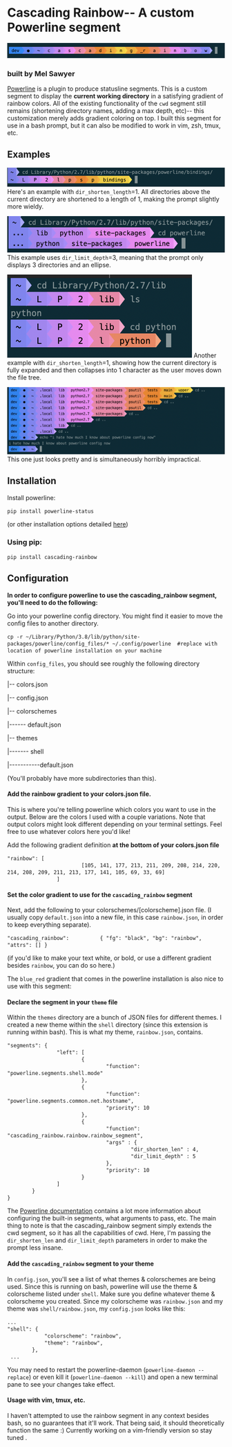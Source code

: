 # Cascading Rainbow-- A custom Powerline segment

![woot](1.png)

### built by Mel Sawyer

[Powerline](https://powerline.readthedocs.io/en/master/) is a plugin to produce statusline segments. This is a custom segment to display the **current working directory** in a satisfying gradient of rainbow colors. All of the existing functionality of the `cwd` segment still remains (shortening directory names, adding a max depth, etc)-- this customization merely adds gradient coloring on top. I built this segment for use in a bash prompt, but it can also be modified to work in vim, zsh, tmux, etc. 

## Examples
![woot](2.png)
Here's an example with `dir_shorten_length`=1. All directories above the current directory are shortened to a length of 1, making the prompt slightly more wieldy.

![woot](3.png)
This example uses `dir_limit_depth`=3, meaning that the prompt only displays 3 directories and an ellipse. 

![woot](5.png)
Another example with `dir_shorten_length`=1, showing how the current directory is fully expanded and then collapses into 1 character as the user moves down the file tree. 

![woot](4.png)
This one just looks pretty and is simultaneously horribly impractical. 

## Installation

Install powerline: 
```
pip install powerline-status
```
(or other installation options detailed [here](https://powerline.readthedocs.io/en/master/installation.html))


### Using pip:
```
pip install cascading-rainbow
```

## Configuration

**In order to configure powerline to use the cascading_rainbow segment, you'll need to do the following:**

Go into your powerline config directory. You might find it easier to move the config files to another directory.
```
cp -r ~/Library/Python/3.8/lib/python/site-packages/powerline/config_files/* ~/.config/powerline  #replace with location of powerline installation on your machine
```
Within `config_files`, you should see roughly the following directory structure:

|-- colors.json

|-- config.json 

|-- colorschemes

|------ default.json

|-- themes

|------- shell

|-----------default.json


(You'll probably have more subdirectories than this).
#### Add the rainbow gradient to your colors.json file.
This is where you're telling powerline which colors you want to use in the output. Below are the colors I used with a couple variations. Note that output colors might look different depending on your terminal settings. Feel free to use whatever colors here you'd like! 

Add the following gradient definition **at the bottom of your colors.json file** 
``` 
"rainbow": [
                        [105, 141, 177, 213, 211, 209, 208, 214, 220, 214, 208, 209, 211, 213, 177, 141, 105, 69, 33, 69]
                ]
```

#### Set the color gradient to use for the `cascading_rainbow` segment
Next, add the following to your colorschemes/[colorscheme].json file. (I usually copy `default.json` into a new file, in this case `rainbow.json`, in order to keep everything separate). 
```
"cascading_rainbow":          { "fg": "black", "bg": "rainbow", "attrs": [] }
```
(if you'd like to make your text white, or bold, or use a different gradient besides `rainbow`, you can do so here.)

The `blue_red` gradient that comes in the powerline installation is also nice to use with this segment:

#### Declare the segment in your `theme` file
Within the `themes` directory are a bunch of JSON files for different themes. I created a new theme within the `shell` directory (since this extension is running within bash). This is what my theme, `rainbow.json`, contains. 

```
"segments": {
                "left": [
                        {
                                "function": "powerline.segments.shell.mode"
                        },
                        {
                                "function": "powerline.segments.common.net.hostname",
                                "priority": 10
                        },
                        {
                                "function": "cascading_rainbow.rainbow.rainbow_segment",
                                "args" : {
                                        "dir_shorten_len" : 4,
                                        "dir_limit_depth" : 5
                                },
                                "priority": 10
                        }
                ]
        }
}
```
The [Powerline documentation](https://powerline.readthedocs.io/en/master/) contains a lot more information about configuring the built-in segments, what arguments to pass, etc. The main thing to note is that the cascading_rainbow segment simply extends the cwd segment, so it has all the capabilities of cwd. Here, I'm passing the `dir_shorten_len` and `dir_limit_depth` parameters in order to make the prompt less insane. 

#### Add the `cascading_rainbow` segment to your theme
In `config.json`, you'll see a list of what themes & colorschemes are being used. Since this is running on bash, powerline will use the theme & colorscheme listed under `shell`. Make sure you define whatever theme & colorscheme you created. Since my colorscheme was `rainbow.json` and my theme was `shell/rainbow.json`, my `config.json` looks like this:

```
...
"shell": {
			"colorscheme": "rainbow",
			"theme": "rainbow",
		},
 ...
``` 

You may need to restart the powerline-daemon (`powerline-daemon --replace`) or even kill it (`powerline-daemon --kill`) and open a new terminal pane to see your changes take effect. 

#### Usage with vim, tmux, etc.
I haven't attempted to use the rainbow segment in any context besides bash, so no guarantees that it'll work. That being said, it should theoretically function the same :) Currently working on a vim-friendly version so stay tuned .
